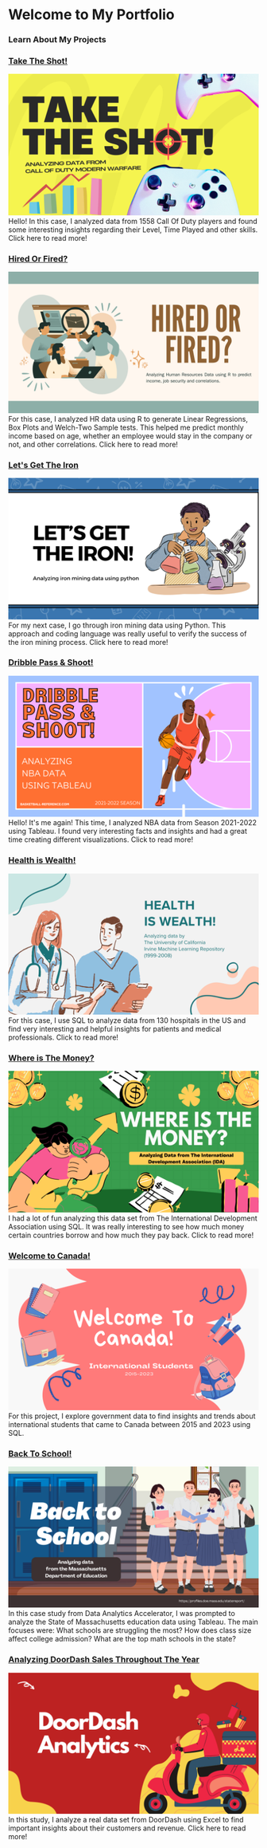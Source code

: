 # Welcome to My Portfolio


### Learn About My Projects

### [Take The Shot!](https://www.linkedin.com/pulse/take-shot-diego-manssur-4buje/?trackingId=TLvSXS2XQuCKfr0qkyDf5g%3D%3D)
[<img src="images/shot.png?raw=true"/>](https://www.linkedin.com/pulse/take-shot-diego-manssur-4buje/?trackingId=TLvSXS2XQuCKfr0qkyDf5g%3D%3D)
Hello! In this case, I analyzed data from 1558 Call Of Duty players and found some interesting insights regarding their Level, Time Played and other skills. Click here to read more!

### [Hired Or Fired?](https://www.linkedin.com/pulse/hired-fired-diego-manssur-sb91e/?trackingId=TLvSXS2XQuCKfr0qkyDf5g%3D%3D)
[<img src="images/hof.png?raw=true"/>](https://www.linkedin.com/pulse/hired-fired-diego-manssur-sb91e/?trackingId=TLvSXS2XQuCKfr0qkyDf5g%3D%3D)
For this case, I analyzed HR data using R to generate Linear Regressions, Box Plots and Welch-Two Sample tests. This helped me predict monthly income based on age, whether an employee would stay in the company or not, and other correlations. Click here to read more!

### [Let's Get The Iron](https://www.linkedin.com/pulse/lets-get-iron-diego-manssur-px8gc/?trackingId=uiX3WYm6T3S%2BmnjMT1YtTQ%3D%3D)
[<img src="images/iron.png?raw=true"/>](https://www.linkedin.com/pulse/lets-get-iron-diego-manssur-px8gc/?trackingId=uiX3WYm6T3S%2BmnjMT1YtTQ%3D%3D)
For my next case, I go through iron mining data using Python. This approach and coding language was really useful to verify the success of the iron mining process. Click here to read more!

### [Dribble Pass & Shoot!](https://www.linkedin.com/pulse/dribble-pass-shoot-diego-manssur-scyie/?trackingId=ybhxpXHITjq4iKk5iDpwXw%3D%3D)
[<img src="images/bb.png?raw=true"/>](https://www.linkedin.com/pulse/dribble-pass-shoot-diego-manssur-scyie/?trackingId=ybhxpXHITjq4iKk5iDpwXw%3D%3D)
Hello! It's me again! This time, I analyzed NBA data from Season 2021-2022 using Tableau. I found very interesting facts and insights and had a great time creating different visualizations. Click to read more!

### [Health is Wealth!](https://www.linkedin.com/pulse/health-wealth-diego-manssur-ilree/?trackingId=hel9%2BWKbTemwKWBrC1mxcA%3D%3D)
[<img src="images/health.png?raw=true"/>](https://www.linkedin.com/pulse/health-wealth-diego-manssur-ilree/?trackingId=hel9%2BWKbTemwKWBrC1mxcA%3D%3D)
For this case, I use SQL to analyze data from 130 hospitals in the US and find very interesting and helpful insights for patients and medical professionals. Click to read more!


### [Where is The Money?](https://www.linkedin.com/pulse/where-money-diego-manssur-sfsde/)
[<img src="images/IDA_Thumb.png?raw=true"/>](https://www.linkedin.com/pulse/where-money-diego-manssur-sfsde/)
I had a lot of fun analyzing this data set from The International Development Association using SQL. It was really interesting to see how much money certain countries borrow and how much they pay back. Click to read more!


### [Welcome to Canada!](https://www.linkedin.com/pulse/welcome-canada-diego-manssur-eiwze/?trackingId=%2BfIJPsI6Vih%2F7%2B6sac%2BeHA%3D%3D)
[<img src="images/canada.png?raw=true"/>](https://www.linkedin.com/pulse/welcome-canada-diego-manssur-eiwze/?trackingId=%2BfIJPsI6Vih%2F7%2B6sac%2BeHA%3D%3D)
For this project, I explore government data to find insights and trends about international students that came to Canada between 2015 and 2023 using SQL. 


### [Back To School!](https://www.linkedin.com/posts/diegomanssur_back-to-school-at-least-for-today-i-had-activity-7226639594480377856-GUsO?utm_source=share&utm_medium=member_desktop)
[<img src="images/Mass.png?raw=true"/>](https://www.linkedin.com/posts/diegomanssur_back-to-school-at-least-for-today-i-had-activity-7226639594480377856-GUsO?utm_source=share&utm_medium=member_desktop)
In this case study from Data Analytics Accelerator, I was prompted to analyze the State of Massachusetts education data using Tableau. The main focuses were:
What schools are struggling the most?
How does class size affect college admission?
What are the top math schools in the state? 


### [Analyzing DoorDash Sales Throughout The Year](https://www.linkedin.com/pulse/analyzing-doordash-sales-throughout-year-diego-manssur-9hp4c/)
[<img src="images/doordash.png?raw=true"/>](https://www.linkedin.com/pulse/analyzing-doordash-sales-throughout-year-diego-manssur-9hp4c/)
In this study, I analyze a real data set from DoorDash using Excel to find important insights about their customers and revenue. Click here to read more!
